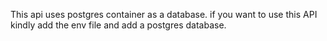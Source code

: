 This api uses postgres container as a database.
if you want to use this API kindly add the env file and add a postgres database.
